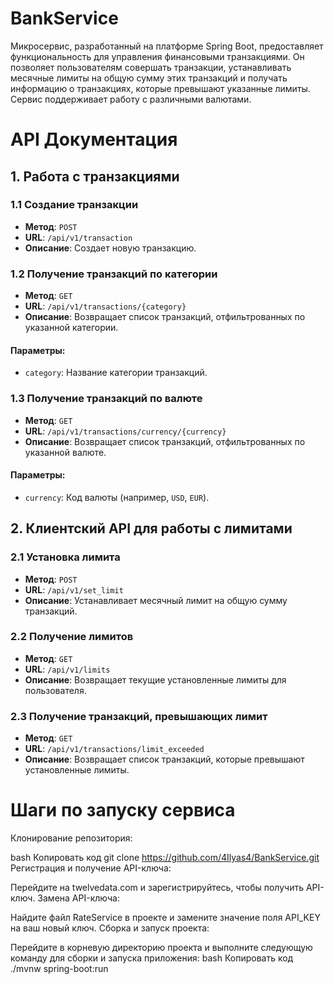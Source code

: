 #   BankService

Микросервис, разработанный на платформе Spring Boot, предоставляет функциональность для управления финансовыми транзакциями. Он позволяет пользователям совершать транзакции, устанавливать месячные лимиты на общую сумму этих транзакций и получать информацию о транзакциях, которые превышают указанные лимиты. Сервис поддерживает работу с различными валютами.

# API Документация

## 1. Работа с транзакциями

### 1.1 Создание транзакции
- **Метод**: `POST`
- **URL**: `/api/v1/transaction`
- **Описание**: Создает новую транзакцию.

### 1.2 Получение транзакций по категории
- **Метод**: `GET`
- **URL**: `/api/v1/transactions/{category}`
- **Описание**: Возвращает список транзакций, отфильтрованных по указанной категории.
#### Параметры:
- `category`: Название категории транзакций.

### 1.3 Получение транзакций по валюте
- **Метод**: `GET`
- **URL**: `/api/v1/transactions/currency/{currency}`
- **Описание**: Возвращает список транзакций, отфильтрованных по указанной валюте.
#### Параметры:
- `currency`: Код валюты (например, `USD`, `EUR`).

## 2. Клиентский API для работы с лимитами

### 2.1 Установка лимита
- **Метод**: `POST`
- **URL**: `/api/v1/set_limit`
- **Описание**: Устанавливает месячный лимит на общую сумму транзакций.

### 2.2 Получение лимитов
- **Метод**: `GET`
- **URL**: `/api/v1/limits`
- **Описание**: Возвращает текущие установленные лимиты для пользователя.

### 2.3 Получение транзакций, превышающих лимит
- **Метод**: `GET`
- **URL**: `/api/v1/transactions/limit_exceeded`
- **Описание**: Возвращает список транзакций, которые превышают установленные лимиты.

# Шаги по запуску сервиса

Клонирование репозитория:

bash
Копировать код
git clone https://github.com/4Ilyas4/BankService.git
Регистрация и получение API-ключа:

Перейдите на twelvedata.com и зарегистрируйтесь, чтобы получить API-ключ.
Замена API-ключа:

Найдите файл RateService в проекте и замените значение поля API_KEY на ваш новый ключ.
Сборка и запуск проекта:

Перейдите в корневую директорию проекта и выполните следующую команду для сборки и запуска приложения:
bash
Копировать код
./mvnw spring-boot:run
